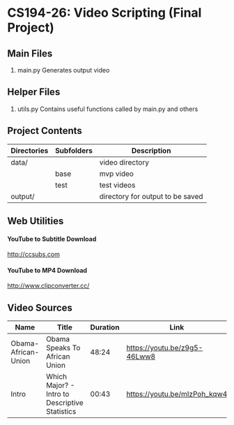 #  CS194-26: Video Scripting (Final Project)

## Main Files

1. main.py          Generates output video

## Helper Files

1. utils.py         Contains useful functions called by main.py and others


## Project Contents

| Directories | Subfolders| Description |
| ----------- | --------- | ----------- |
| data/       |           | video directory |
|             | base      | mvp video       |
|             | test      | test videos     |
| output/     |           | directory for output to be saved  |


## Web Utilities

#### YouTube to Subtitle Download
http://ccsubs.com

#### YouTube to MP4 Download
http://www.clipconverter.cc/

## Video Sources


| Name        | Title       | Duration  | Link        |
| ----------- | ----------- | --------- | ----------- |
| Obama-African-Union | Obama Speaks To African Union   |   48:24        | https://youtu.be/z9g5-46Lww8 |
| Intro | Which Major? - Intro to Descriptive Statistics  |   00:43        | https://youtu.be/mIzPoh_kqw4 |